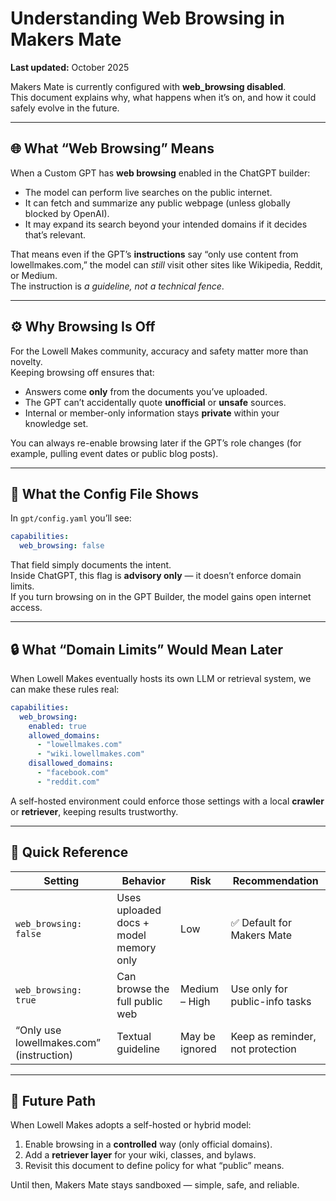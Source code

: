 
# Understanding Web Browsing in Makers Mate

**Last updated:** October 2025  

Makers Mate is currently configured with **web_browsing disabled**.  
This document explains why, what happens when it’s on, and how it could safely evolve in the future.

---

## 🌐 What “Web Browsing” Means

When a Custom GPT has **web browsing** enabled in the ChatGPT builder:

- The model can perform live searches on the public internet.  
- It can fetch and summarize any public webpage (unless globally blocked by OpenAI).  
- It may expand its search beyond your intended domains if it decides that’s relevant.

That means even if the GPT’s **instructions** say “only use content from lowellmakes.com,” the model can *still* visit other sites like Wikipedia, Reddit, or Medium.  
The instruction is *a guideline, not a technical fence*.

---

## ⚙️ Why Browsing Is Off

For the Lowell Makes community, accuracy and safety matter more than novelty.  
Keeping browsing off ensures that:

- Answers come **only** from the documents you’ve uploaded.  
- The GPT can’t accidentally quote **unofficial** or **unsafe** sources.  
- Internal or member-only information stays **private** within your knowledge set.

You can always re-enable browsing later if the GPT’s role changes (for example, pulling event dates or public blog posts).

---

## 🧱 What the Config File Shows

In `gpt/config.yaml` you’ll see:

```yaml
capabilities:
  web_browsing: false
```

That field simply documents the intent.  
Inside ChatGPT, this flag is **advisory only** — it doesn’t enforce domain limits.  
If you turn browsing on in the GPT Builder, the model gains open internet access.

---

## 🔒 What “Domain Limits” Would Mean Later

When Lowell Makes eventually hosts its own LLM or retrieval system, we can make these rules real:

```yaml
capabilities:
  web_browsing:
    enabled: true
    allowed_domains:
      - "lowellmakes.com"
      - "wiki.lowellmakes.com"
    disallowed_domains:
      - "facebook.com"
      - "reddit.com"
```

A self-hosted environment could enforce those settings with a local **crawler** or **retriever**, keeping results trustworthy.

---

## 🧭 Quick Reference

| Setting | Behavior | Risk | Recommendation |
|----------|-----------|------|----------------|
| `web_browsing: false` | Uses uploaded docs + model memory only | Low | ✅ Default for Makers Mate |
| `web_browsing: true` | Can browse the full public web | Medium – High | Use only for public-info tasks |
| “Only use lowellmakes.com” (instruction) | Textual guideline | May be ignored | Keep as reminder, not protection |

---

## 🔮 Future Path

When Lowell Makes adopts a self-hosted or hybrid model:

1. Enable browsing in a **controlled** way (only official domains).  
2. Add a **retriever layer** for your wiki, classes, and bylaws.  
3. Revisit this document to define policy for what “public” means.

Until then, Makers Mate stays sandboxed — simple, safe, and reliable.
